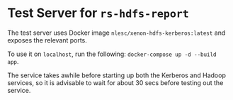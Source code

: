 # Test Server for `rs-hdfs-report`

The test server uses Docker image `nlesc/xenon-hdfs-kerberos:latest` and exposes
the relevant ports.

To use it on `localhost`, run the following:
`docker-compose up -d --build app`.

The service takes awhile before starting up both the Kerberos and Hadoop
services, so it is advisable to wait for about 30 secs before testing out the
service.
